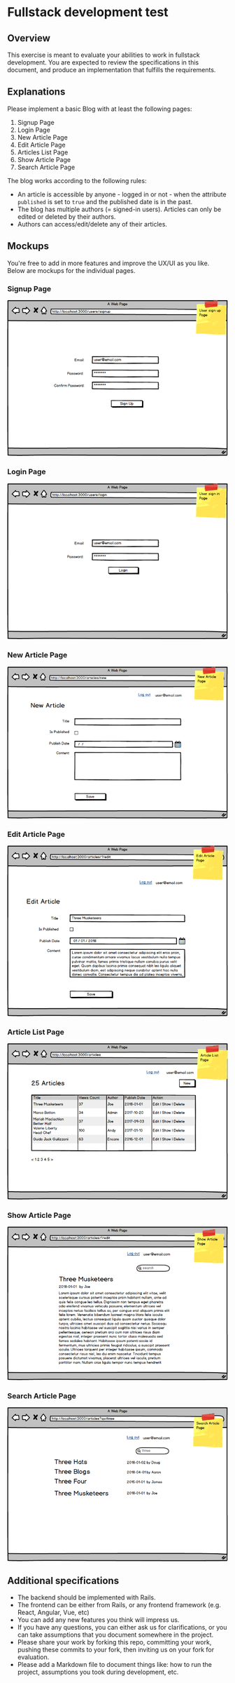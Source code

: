 # Fullstack development test

## Overview

This exercise is meant to evaluate your abilities to work in fullstack development. You are expected to review the specifications in this document, and produce an implementation that fulfills the requirements.

## Explanations

Please implement a basic Blog with at least the following pages:

1. Signup Page
1. Login Page
1. New Article Page
1. Edit Article Page
1. Articles List Page
1. Show Article Page
1. Search Article Page

The blog works according to the following rules:

* An article is accessible by anyone - logged in or not - when the attribute `published` is set to `true` and the published date is in the past.
* The blog has multiple authors (= signed-in users). Articles can only be edited or deleted by their authors.
* Authors can access/edit/delete any of their articles.

## Mockups

You're free to add in more features and improve the UX/UI as you like. Below are mockups for the individual pages.

### Signup Page

![](design/Signup.png)

### Login Page

![](design/Login.png)

### New Article Page

![](design/New.png)

### Edit Article Page

![](design/Edit.png)

### Article List Page

![](design/List.png)

### Show Article Page

![](design/Show.png)

### Search Article Page

![](design/Search.png)

## Additional specifications

* The backend should be implemented with Rails.
* The frontend can be either from Rails, or any frontend framework (e.g. React, Angular, Vue, etc)
* You can add any new features you think will impress us.
* If you have any questions, you can either ask us for clarifications, or you can take assumptions that you document somewhere in the project.
* Please share your work by forking this repo, committing your work, pushing these commits to your fork, then inviting us on your fork for evaluation.
* Please add a Markdown file to document things like: how to run the project, assumptions you took during development, etc.
